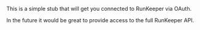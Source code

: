 This is a simple stub that will get you connected to RunKeeper via OAuth.

In the future it would be great to provide access to the full RunKeeper API.